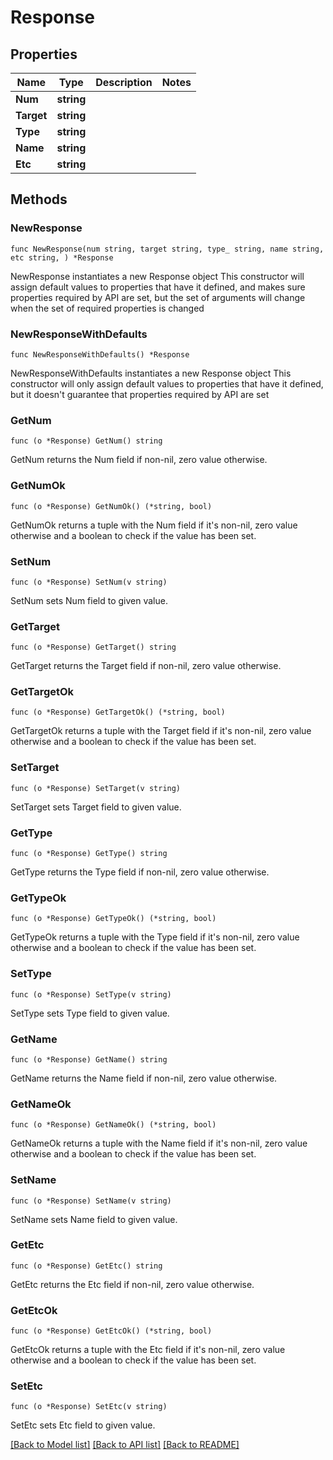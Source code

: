 # Response

## Properties

Name | Type | Description | Notes
------------ | ------------- | ------------- | -------------
**Num** | **string** |  | 
**Target** | **string** |  | 
**Type** | **string** |  | 
**Name** | **string** |  | 
**Etc** | **string** |  | 

## Methods

### NewResponse

`func NewResponse(num string, target string, type_ string, name string, etc string, ) *Response`

NewResponse instantiates a new Response object
This constructor will assign default values to properties that have it defined,
and makes sure properties required by API are set, but the set of arguments
will change when the set of required properties is changed

### NewResponseWithDefaults

`func NewResponseWithDefaults() *Response`

NewResponseWithDefaults instantiates a new Response object
This constructor will only assign default values to properties that have it defined,
but it doesn't guarantee that properties required by API are set

### GetNum

`func (o *Response) GetNum() string`

GetNum returns the Num field if non-nil, zero value otherwise.

### GetNumOk

`func (o *Response) GetNumOk() (*string, bool)`

GetNumOk returns a tuple with the Num field if it's non-nil, zero value otherwise
and a boolean to check if the value has been set.

### SetNum

`func (o *Response) SetNum(v string)`

SetNum sets Num field to given value.


### GetTarget

`func (o *Response) GetTarget() string`

GetTarget returns the Target field if non-nil, zero value otherwise.

### GetTargetOk

`func (o *Response) GetTargetOk() (*string, bool)`

GetTargetOk returns a tuple with the Target field if it's non-nil, zero value otherwise
and a boolean to check if the value has been set.

### SetTarget

`func (o *Response) SetTarget(v string)`

SetTarget sets Target field to given value.


### GetType

`func (o *Response) GetType() string`

GetType returns the Type field if non-nil, zero value otherwise.

### GetTypeOk

`func (o *Response) GetTypeOk() (*string, bool)`

GetTypeOk returns a tuple with the Type field if it's non-nil, zero value otherwise
and a boolean to check if the value has been set.

### SetType

`func (o *Response) SetType(v string)`

SetType sets Type field to given value.


### GetName

`func (o *Response) GetName() string`

GetName returns the Name field if non-nil, zero value otherwise.

### GetNameOk

`func (o *Response) GetNameOk() (*string, bool)`

GetNameOk returns a tuple with the Name field if it's non-nil, zero value otherwise
and a boolean to check if the value has been set.

### SetName

`func (o *Response) SetName(v string)`

SetName sets Name field to given value.


### GetEtc

`func (o *Response) GetEtc() string`

GetEtc returns the Etc field if non-nil, zero value otherwise.

### GetEtcOk

`func (o *Response) GetEtcOk() (*string, bool)`

GetEtcOk returns a tuple with the Etc field if it's non-nil, zero value otherwise
and a boolean to check if the value has been set.

### SetEtc

`func (o *Response) SetEtc(v string)`

SetEtc sets Etc field to given value.



[[Back to Model list]](../README.md#documentation-for-models) [[Back to API list]](../README.md#documentation-for-api-endpoints) [[Back to README]](../README.md)


